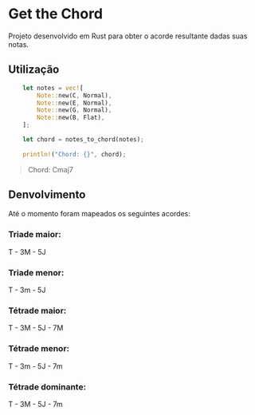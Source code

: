 # Get the Chord
Projeto desenvolvido em Rust para obter o acorde resultante dadas suas notas.

## Utilização
```rust
    let notes = vec![
        Note::new(C, Normal),
        Note::new(E, Normal),
        Note::new(G, Normal),
        Note::new(B, Flat),
    ];

    let chord = notes_to_chord(notes);
    
    println!("Chord: {}", chord);
```

>  Chord: Cmaj7

## Denvolvimento
Até o momento foram mapeados os seguintes acordes:


### Triade maior: 
T - 3M - 5J

### Triade menor: 
T - 3m - 5J

### Tétrade maior: 
T - 3M - 5J - 7M

### Tétrade menor: 
T - 3m - 5J - 7m

### Tétrade dominante: 
T - 3M - 5J - 7m
